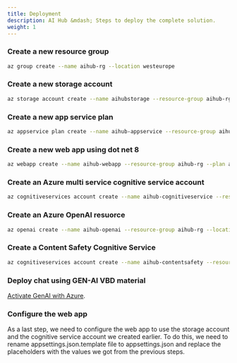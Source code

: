 ```yaml
---
title: Deployment
description: AI Hub &mdash; Steps to deploy the complete solution.
weight: 1
---
```


### Create a new resource group
```bash
az group create --name aihub-rg --location westeurope
```
### Create a new storage account
```bash
az storage account create --name aihubstorage --resource-group aihub-rg --location westeurope --sku Standard_LRS
```

### Create a new app service plan
```bash
az appservice plan create --name aihub-appservice --resource-group aihub-rg --sku S1
```

### Create a new web app using dot net 8
```bash
az webapp create --name aihub-webapp --resource-group aihub-rg --plan aihub-appservice --runtime "DOTNET|8.0"
```

### Create an Azure multi service cognitive service account
```bash
az cognitiveservices account create --name aihub-cognitiveservice --resource-group aihub-rg  --kind CognitiveServices --sku S0 --location westeurope --yes
```

### Create an Azure OpenAI resuorce
```bash
az openai create --name aihub-openai --resource-group aihub-rg --location westeurope
```

### Create a Content Safety Cognitive Service
```bash
az cognitiveservices account create --name aihub-contentsafety --resource-group aihub-rg --kind ContentSafety --sku F0 --location westeurope
```

### Deploy chat using GEN-AI VBD material
[Activate GenAI with Azure](https://azure.github.io/activate-genai/).

### Configure the web app
As a last step, we need to configure the web app to use the storage account and the cognitive service account we created earlier. To do this, we need to rename appsettings.json.template file to appsettings.json and replace the placeholders with the values we got from the previous steps.